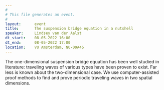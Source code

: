 ```yaml
---
#
# This file generates an event.
#
layout:      event
title:       The suspension bridge equation in a nutshell
speaker:     Lindsey van der Aalst
dt_start:    08-05-2022 16:00
dt_end:      08-05-2022 17:00
location:    VU Amsterdam, NU-09A46
---
```


The one-dimensional suspension bridge equation has been well studied in literature: traveling waves of various types have been proven to exist. 
Far less is known about the two-dimensional case. 
We use computer-assisted proof methods to find and prove periodic traveling waves in two spatial dimensions.